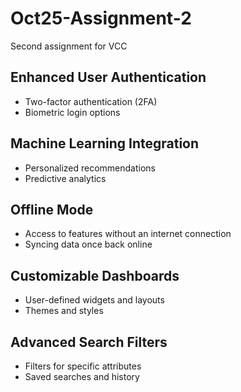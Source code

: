 # Oct25-Assignment-2

Second assignment for VCC

## Enhanced User Authentication
- Two-factor authentication (2FA)
- Biometric login options

## Machine Learning Integration
- Personalized recommendations
- Predictive analytics
  
## Offline Mode
- Access to features without an internet connection
- Syncing data once back online
  
## Customizable Dashboards
- User-defined widgets and layouts
- Themes and styles
  
## Advanced Search Filters
- Filters for specific attributes
- Saved searches and history
